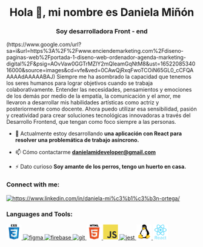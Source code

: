 
<h1 align="center">Hola 👋, mi nombre es Daniela Miñón</h1>
<h3 align="center">Soy desarrolladora Front - end</h3>
(https://www.google.com/url?sa=i&url=https%3A%2F%2Fwww.enciendemarketing.com%2Fdiseno-paginas-web%2Fportada-1-diseno-web-ordenador-agenda-marketing-digital%2F&psig=AOvVaw0GGTrMZlY2mQleamGqNtM8&ust=1652208534016000&source=images&cd=vfe&ved=0CAwQjRxqFwoTCOiN65GL0_cCFQAAAAAdAAAAABAJ)
Siempre me ha asombrado la capacidad que tenemos los seres
humanos para lograr objetivos cuando se trabaja
colaborativamente. Entender las necesidades, pensamientos y
emociones de los demás por medio de la empatía, la
comunicación y el amor, me llevaron a desarrollar mis
habilidades artísticas como actriz y posteriormente como
docente.
Ahora puedo utilizar esa sensibilidad, pasión y creatividad para
crear soluciones tecnológicas innovadoras a través del
Desarrollo Frontend, que tengan como foco siempre a las
personas.

- 🔭 Actualmente estoy desarrollando **una aplicación con React para resolver una problemática de trabajo asíncrono.**

- 📫 Cómo contactarme **danielamideveloper@gmail.com**

- ⚡ Dato curioso **Soy amante de los perros, tengo un huerto en casa.**

<h3 align="left">Connect with me:</h3>
<p align="left">
<a href="https://linkedin.com/in/https://www.linkedin.com/in/daniela-mi%c3%b1%c3%b3n-ortega/" target="blank"><img align="center" src="https://raw.githubusercontent.com/rahuldkjain/github-profile-readme-generator/master/src/images/icons/Social/linked-in-alt.svg" alt="https://www.linkedin.com/in/daniela-mi%c3%b1%c3%b3n-ortega/" height="30" width="40" /></a>
</p>

<h3 align="left">Languages and Tools:</h3>
<p align="left"> <a href="https://www.w3schools.com/css/" target="_blank" rel="noreferrer"> <img src="https://raw.githubusercontent.com/devicons/devicon/master/icons/css3/css3-original-wordmark.svg" alt="css3" width="40" height="40"/> </a> <a href="https://www.figma.com/" target="_blank" rel="noreferrer"> <img src="https://www.vectorlogo.zone/logos/figma/figma-icon.svg" alt="figma" width="40" height="40"/> </a> <a href="https://firebase.google.com/" target="_blank" rel="noreferrer"> <img src="https://www.vectorlogo.zone/logos/firebase/firebase-icon.svg" alt="firebase" width="40" height="40"/> </a> <a href="https://git-scm.com/" target="_blank" rel="noreferrer"> <img src="https://www.vectorlogo.zone/logos/git-scm/git-scm-icon.svg" alt="git" width="40" height="40"/> </a> <a href="https://www.w3.org/html/" target="_blank" rel="noreferrer"> <img src="https://raw.githubusercontent.com/devicons/devicon/master/icons/html5/html5-original-wordmark.svg" alt="html5" width="40" height="40"/> </a> <a href="https://developer.mozilla.org/en-US/docs/Web/JavaScript" target="_blank" rel="noreferrer"> <img src="https://raw.githubusercontent.com/devicons/devicon/master/icons/javascript/javascript-original.svg" alt="javascript" width="40" height="40"/> </a> <a href="https://jestjs.io" target="_blank" rel="noreferrer"> <img src="https://www.vectorlogo.zone/logos/jestjsio/jestjsio-icon.svg" alt="jest" width="40" height="40"/> </a> <a href="https://www.linux.org/" target="_blank" rel="noreferrer"> <img src="https://raw.githubusercontent.com/devicons/devicon/master/icons/linux/linux-original.svg" alt="linux" width="40" height="40"/> </a> <a href="https://reactjs.org/" target="_blank" rel="noreferrer"> <img src="https://raw.githubusercontent.com/devicons/devicon/master/icons/react/react-original-wordmark.svg" alt="react" width="40" height="40"/> </a> </p>

